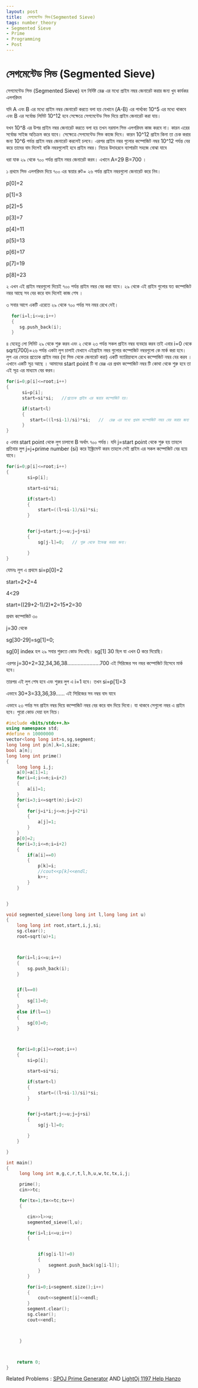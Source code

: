 ```yaml
---
layout: post
title:  সেগমেন্টেড সিভ(Segmented Sieve)
tags: number_theory
- Segmented Sieve
- Prime
- Programming
- Post
---
```



# 

#                             সেগমেন্টেড সিভ \(Segmented Sieve\)



সেগমেন্টেড সিভ \(Segmented Sieve\)  হল নির্দিষ্ট রেঞ্জ এর মধ্যে প্রাইম নম্বর জেনারেট করার জন্য খুব কার্যকর এলগরিদম

যদি  A এবং B  এর মধ্যে প্রাইম নম্বর জেনারেট করতে বলা হয় যেখানে  \(A-B\)  এর পার্থ্যক্য  10^5   এর মধ্যে থাকবে এবং  B  এর সর্বোচ্চ লিমিট 10^12  হবে সেক্ষেত্রে সেগমেন্টেড সিভ দিয়ে প্রাইম জেনারেট করা যায়।

যখন 10^8  এর উপর প্রাইম নম্বর জেনারেট করতে বলা হয় তখন নরমাল সিভ এলগরিদম কাজ করবে না। কারন এরের সর্বোচ্চ সাইজ অতিক্রম করে যাবে। সেক্ষেত্রে সেগমেন্টেড সিভ কাজে দিবে। কারন  10^12   প্রাইম কিনা তা চেক করার জন্য  10^6   পর্যন্ত প্রাইম নম্বর জেনারেট করলেই চলবে। এরপর প্রাইম নম্বর গুলোর কম্পোজিট নম্বর 10^12 পর্যন্ত বের করে তাদের বাদ দিলেই বাকি নম্বরগুলোই হবে প্রাইম নম্বর। নিচের উদাহরনে ব্যাপারটা সহজে বোঝা যাবে

ধরা যাক ২৯ থেকে ৭০০ পর্যন্ত প্রাইম নম্বর জেনারেট করব। এখানে A=29  B=700 ।

১  প্রথমে সিভ এলগরিদম দিয়ে   ৭০০ এর স্কয়ার রুট= ২৬  পর্যন্ত প্রাইম নম্বরগুলো জেনারেট করে নিব।

p\[0\]=2

p\[1\]=3

p\[2\]=5

p\[3\]=7

p\[4\]=11

p\[5\]=13

p\[6\]=17

p\[7\]=19

p\[8\]=23

২  এখন এই প্রাইম নম্বরগুলো দিয়েই ৭০০ পর্যন্ত প্রাইম নম্বর বের করা যাবে। ২৯ থেকে  এই প্রাইম গুলোর যত কম্পোজিট নম্বর আছে সব বের করে বাদ দিলেই কাজ শেষ ।

৩  সবার আগে একটি এরেতে ২৯ থেকে ৭০০ পর্যন্ত সব নম্বর রেখে দেই।

```cpp
  for(i=l;i<=u;i++)
  {
     sg.push_back(i);
  }
```

৪  যেহেতু লো লিমিট ২৯ থেকে শুরু করব এবং ২ থেকে ২৩ পর্যন্ত সকল প্রাইম নম্বর ব্যবহার করব তাই এবার i=0  থেকে sqrt\(700\)=২৬  পর্যন্ত একটা লুপ চালাই যেখানে  এইপ্রাইম নম্বর গুলোর কম্পোজিট নম্বরগুলো কে মার্ক করা হবে।  লুপ এর ভেতর প্রত্যেক প্রাইম নম্বর \(যা সিভ থেকে জেনারেট করা\) একটি ভ্যারিয়াবলে রেখে কম্পোজিট নম্বর বের করব । এখানে একটি সূত্র আছে । আমাদের  start point  টি বা  রেঞ্জ এর প্রথম কম্পোজিট নম্বর টি কোথা থেকে শুরু হবে  তা এই সূত্র এর মাধ্যমে বের করব।

```cpp
for(i=0;p[i]<=root;i++)
{
      si=p[i];
      start=si*si;   //প্রত্যেক প্রাইম এর স্কয়ার কম্পোজিট হয়।

      if(start<l)
      {
         start=((l+si-1)/si)*si;   //  রেঞ্জ এর মধ্যে প্রথম কম্পোজিট নম্বর বের করার জন্য
      }
}
```

৫   এবার  start point  থেকে লুপ চালাবো  B  অর্থাৎ ৭০০ পর্যন্ত। যদি  j=start point  থেকে শুরু হয় তাহলে প্রতিবার লুপ j=j+prime number \(si\)  করে ইঙ্ক্রিমেন্ট করব তাহলে সেই প্রাইম এর সকল কম্পোজিট বের হয়ে যাবে।

```cpp
for(i=0;p[i]<=root;i++)
{
        si=p[i];

        start=si*si;

        if(start<l)
        {
            start=((l+si-1)/si)*si;
        }


        for(j=start;j<=u;j=j+si)
        {
            sg[j-l]=0;   // শুরু থেকে ইন্ডেক্স করার জন্য।

        }
}
```

যেমনঃ লুপ এ প্রথমে  si=p\[0\]=2

start=2\*2=4

4&lt;29

start=\(\(29+2-1\)/2\)\*2=15\*2=30

প্রথম কম্পোজিট ৩০

j=30   থেকে

sg\[30-29\]=sg\[1\]=0;

sg\[0\] index  হল ২৯ সবার শুরুতে কোড লিখেছি। sg\[1\] 30  ছিল যা এখন  0  করে দিয়েছি।

এরপর j=30+2=32,34,36,38......................700 এই সিরিজের সব নম্বর কম্পোজিট হিসেবে মার্ক হবে।

তারপর এই লুপ শেষ হবে এবং শুরুর লুপ এ i=1  হবে। তখন  si=p\[1\]=3

এভাবে  30+3=33,36,39......  এই সিরিজের সব নম্বর বাদ যাবে

এভাবে ২৩ পর্যন্ত সব প্রাইম নম্বর দিয়ে কম্পোজিট নম্বর বের করে বাদ দিয়ে দিবো। যা থাকবে সেগুলো নম্বর এ প্রাইম হবে।  পুরো কোড দেয়া হল নিচে।

```cpp
#include <bits/stdc++.h>
using namespace std;
#define n 10000000
vector<long long int>s,sg,segment;
long long int p[n],k=1,size;
bool a[n];
long long int prime()
{
    long long i,j;
    a[0]=a[1]=1;
    for(i=4;i<=n;i=i+2)
    {
        a[i]=1;
    }
    for(i=3;i<=sqrt(n);i=i+2)
    {
        for(j=i*i;j<=n;j=j+2*i)
        {
            a[j]=1;
        }
    }
    p[0]=2;
    for(i=3;i<=n;i=i+2)
    {
        if(a[i]==0)
        {
            p[k]=i;
            //cout<<p[k]<<endl;
            k++;
        }
    }


}

void segmented_sieve(long long int l,long long int u)
{
    long long int root,start,i,j,si;
    sg.clear();
    root=sqrt(u)+1;



    for(i=l;i<=u;i++)
    {
        sg.push_back(i);
    }


    if(l==0)
    {
        sg[1]=0;
    }
    else if(l==1)
    {
        sg[0]=0;
    }



    for(i=0;p[i]<=root;i++)
    {
        si=p[i];

        start=si*si;

        if(start<l)
        {
            start=((l+si-1)/si)*si;
        }


        for(j=start;j<=u;j=j+si)
        {
            sg[j-l]=0;

        }
    }

}

int main()
{
     long long int m,g,c,r,t,l,h,u,w,tc,tx,i,j;

     prime();
     cin>>tc;

     for(tx=1;tx<=tc;tx++)
     {

        cin>>l>>u;
        segmented_sieve(l,u);

        for(i=l;i<=u;i++)
        {


            if(sg[i-l]!=0)
            {
                segment.push_back(sg[i-l]);
            }
        }

        for(i=0;i<segment.size();i++)
        {
            cout<<segment[i]<<endl;
        }
        segment.clear();
        sg.clear();
        cout<<endl;



     }



    return 0;
}
```

Related Problems  : [SPOJ Prime Generator](http://www.spoj.com/problems/PRIME1/) AND [LightOj 1197 Help Hanzo](http://lightoj.com/volume_showproblem.php?problem=1197)

